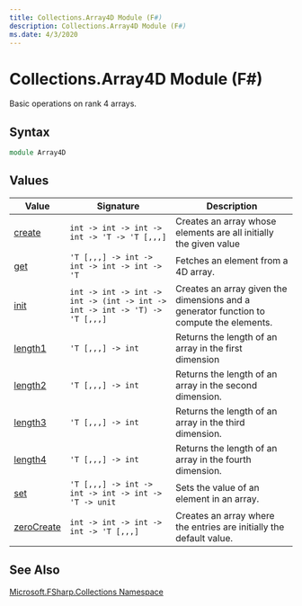 ```yaml
---
title: Collections.Array4D Module (F#)
description: Collections.Array4D Module (F#)
ms.date: 4/3/2020
---
```


# Collections.Array4D Module (F#)

Basic operations on rank 4 arrays.

## Syntax

```fsharp
module Array4D
```

## Values

|Value|Signature|Description|
|-----|---------|-----------|
|[create](https://msdn.microsoft.com/library/c146b4b0-2e63-4d00-8451-5d72833ccfdc)|`int -> int -> int -> int -> 'T -> 'T [,,,]`|Creates an array whose elements are all initially the given value|
|[get](https://msdn.microsoft.com/library/d268205c-d77b-4816-8360-57be8e770005)|`'T [,,,] -> int -> int -> int -> int -> 'T`|Fetches an element from a 4D array.|
|[init](https://msdn.microsoft.com/library/41e8bf42-5a11-4884-8890-a1b194f5f80e)|`int -> int -> int -> int -> (int -> int -> int -> int -> 'T) -> 'T [,,,]`|Creates an array given the dimensions and a generator function to compute the elements.|
|[length1](https://msdn.microsoft.com/library/a864b7e6-7da5-45bf-9b54-ef0f772488f1)|`'T [,,,] -> int`|Returns the length of an array in the first dimension|
|[length2](https://msdn.microsoft.com/library/2da2dd52-1348-4c70-b64c-299a3d43cda1)|`'T [,,,] -> int`|Returns the length of an array in the second dimension.|
|[length3](https://msdn.microsoft.com/library/199a6b83-85df-4ed6-9ef9-faa0b4e2ae6d)|`'T [,,,] -> int`|Returns the length of an array in the third dimension.|
|[length4](https://msdn.microsoft.com/library/f8e138c3-0a87-4b63-86ab-9d286c6b6cff)|`'T [,,,] -> int`|Returns the length of an array in the fourth dimension.|
|[set](https://msdn.microsoft.com/library/2b72ed80-310c-4b75-9fa4-6cbb13aa7ff4)|`'T [,,,] -> int -> int -> int -> int -> 'T -> unit`|Sets the value of an element in an array.|
|[zeroCreate](https://msdn.microsoft.com/library/1391be77-5364-4397-a710-c1298e6397bc)|`int -> int -> int -> int -> 'T [,,,]`|Creates an array where the entries are initially the default value.|

## See Also
[Microsoft.FSharp.Collections Namespace](Microsoft.FSharp.Collections-Namespace.md)

